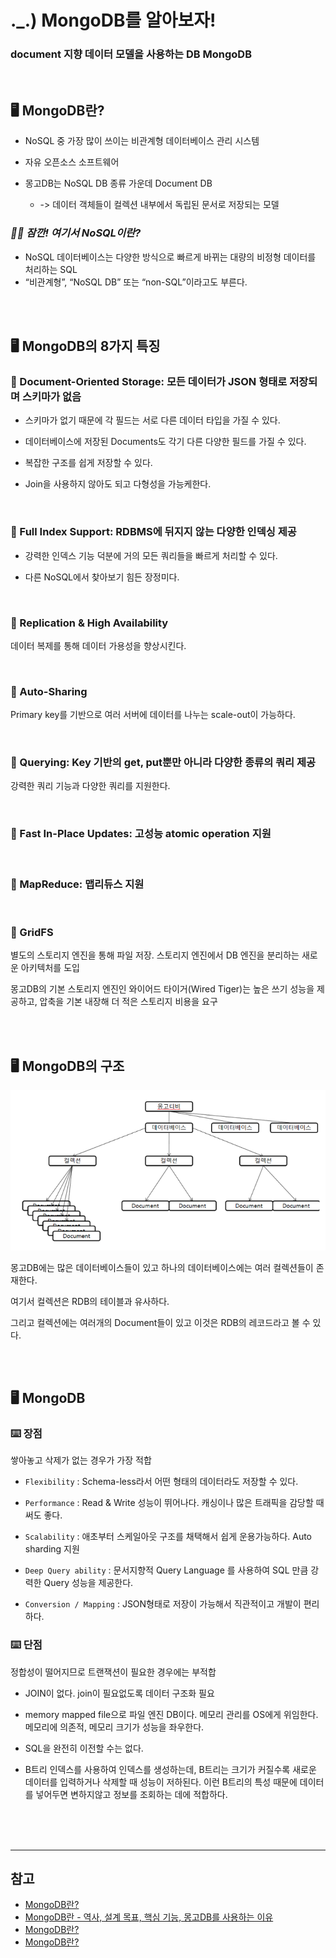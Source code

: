 # ._.) MongoDB를 알아보자!
### document 지향 데이터 모델을 사용하는 DB MongoDB

<br/>

## 🖥 MongoDB란?

* NoSQL 중 가장 많이 쓰이는 비관계형 데이터베이스 관리 시스템

* 자유 오픈소스 소프트웨어

* 몽고DB는 NoSQL DB 종류 가운데 Document DB

    * -> 데이터 객체들이 컬렉션 내부에서 독립된 문서로 저장되는 모델

### _🖐🏻 잠깐! 여기서 NoSQL이란?_

* NoSQL 데이터베이스는 다양한 방식으로 빠르게 바뀌는 대량의 비정형 데이터를 처리하는 SQL
* “비관계형”, “NoSQL DB” 또는 “non-SQL”이라고도 부른다.

<br/><br/>

## 🖥 MongoDB의 8가지 특징

### 📍 Document-Oriented Storage: 모든 데이터가 JSON 형태로 저장되며 스키마가 없음

* 스키마가 없기 때문에 각 필드는 서로 다른 데이터 타입을 가질 수 있다.

* 데이터베이스에 저장된 Documents도 각기 다른 다양한 필드를 가질 수 있다.

* 복잡한 구조를 쉽게 저장할 수 있다.

* Join을 사용하지 않아도 되고 다형성을 가능케한다.

<br/>

### 📍 Full Index Support: RDBMS에 뒤지지 않는 다양한 인덱싱 제공

* 강력한 인덱스 기능 덕분에 거의 모든 쿼리들을 빠르게 처리할 수 있다.

* 다른 NoSQL에서 찾아보기 힘든 장정미다.

<br/>

### 📍 Replication & High Availability

데이터 복제를 통해 데이터 가용성을 향상시킨다.

<br/>

### 📍 Auto-Sharing

Primary key를 기반으로 여러 서버에 데이터를 나누는 scale-out이 가능하다. 

<br/>

### 📍 Querying: Key 기반의 get, put뿐만 아니라 다양한 종류의 쿼리 제공

강력한 쿼리 기능과 다양한 쿼리를 지원한다.

<br/>

### 📍 Fast In-Place Updates: 고성능 atomic operation 지원

<br/>

### 📍 MapReduce: 맵리듀스 지원

<br/>

### 📍 GridFS

별도의 스토리지 엔진을 통해 파일 저장. 스토리지 엔진에서 DB 엔진을 분리하는 새로운 아키텍처를 도입

몽고DB의 기본 스토리지 엔진인 와이어드 타이거(Wired Tiger)는 높은 쓰기 성능을 제공하고, 압축을 기본 내장해 더 적은 스토리지 비용을 요구

<br/><br/>

## 🖥 MongoDB의 구조

<p align="center">
<img src="./img/mongoDB.png">
</p>

몽고DB에는 많은 데이터베이스들이 있고 하나의 데이터베이스에는 여러 컬렉션들이 존재한다.

여기서 컬렉션은 RDB의 테이블과 유사하다.

그리고 컬렉션에는 여러개의 Document들이 있고 이것은 RDB의 레코드라고 볼 수 있다.

<br/><br/>

## 🖥 MongoDB

### ⌨️ 장점

쌓아놓고 삭제가 없는 경우가 가장 적합

* `Flexibility` : Schema-less라서 어떤 형태의 데이터라도 저장할 수 있다.

* `Performance` : Read & Write 성능이 뛰어나다. 캐싱이나 많은 트래픽을 감당할 때 써도 좋다.

* `Scalability` : 애초부터 스케일아웃 구조를 채택해서 쉽게 운용가능하다. Auto sharding 지원

* `Deep Query ability` : 문서지향적 Query Language 를 사용하여 SQL 만큼 강력한 Query 성능을 제공한다.

* `Conversion / Mapping` : JSON형태로 저장이 가능해서 직관적이고 개발이 편리하다.

### ⌨️ 단점

정합성이 떨어지므로 트랜잭션이 필요한 경우에는 부적합

* JOIN이 없다. join이 필요없도록 데이터 구조화 필요

* memory mapped file으로 파일 엔진 DB이다. 메모리 관리를 OS에게 위임한다. 메모리에 의존적, 메모리 크기가 성능을 좌우한다.

* SQL을 완전히 이전할 수는 없다.

* B트리 인덱스를 사용하여 인덱스를 생성하는데, B트리는 크기가 커질수록 새로운 데이터를 입력하거나 삭제할 때 성능이 저하된다. 이런 B트리의 특성 때문에 데이터를 넣어두면 변하지않고 정보를 조회하는 데에 적합하다.

<br/><br/><br/>

***

## 참고
* [MongoDB란?](https://kr.teradata.com/Glossary/What-is-MongoDB)
* [MongoDB란 - 역사, 설계 목표, 핵심 기능, 몽고DB를 사용하는 이유](https://hoing.io/archives/1379)
* [MongoDB란?](https://hwanine.github.io/database/MongoDB/)
* [MongoDB란?](https://velog.io/@ckstn0777/MongoDB%EB%9E%80)